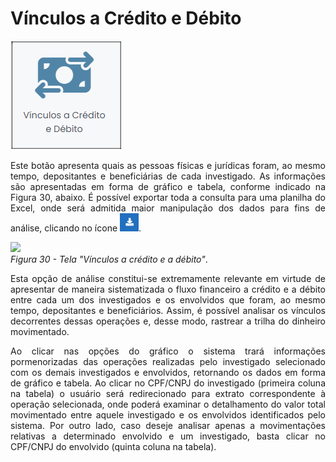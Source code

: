 # Vínculos a Crédito e Débito

![](img/VínculoCréditoDébito.png)<br>

<p style="text-align: justify;">Este botão apresenta quais as pessoas físicas e jurídicas foram, ao mesmo tempo, depositantes e beneficiárias de cada investigado. As informações são apresentadas em forma de gráfico e tabela, conforme indicado na Figura 30, abaixo. É possível exportar toda a consulta para uma planilha do Excel, onde será admitida maior manipulação dos dados para fins de análise, clicando no ícone  <img src="../img/Download.png" width="30px">.</p>

![](img/Vínculos.png)<br>
*Figura 30 - Tela "Vínculos a crédito e a débito"*. <br>

<p style="text-align: justify;">Esta opção de análise constitui-se extremamente relevante em virtude de apresentar de maneira sistematizada o fluxo financeiro a crédito e a débito entre cada um dos investigados e os envolvidos que foram, ao mesmo tempo, depositantes e beneficiários. Assim, é possível analisar os vínculos decorrentes dessas operações e, desse modo, rastrear a trilha do dinheiro movimentado.</p>

<p style="text-align: justify;">Ao clicar nas opções do gráfico o sistema trará informações pormenorizadas das operações realizadas pelo investigado selecionado com os demais investigados e envolvidos, retornando os dados em forma de gráfico e tabela. Ao clicar no CPF/CNPJ do investigado (primeira coluna na tabela) o usuário será redirecionado para extrato correspondente à operação selecionada, onde poderá examinar o detalhamento do valor total movimentado entre aquele investigado e os envolvidos identificados pelo sistema. Por outro lado, caso deseje analisar apenas a movimentações relativas a determinado envolvido e um investigado, basta clicar no CPF/CNPJ do envolvido (quinta coluna na tabela).</p>